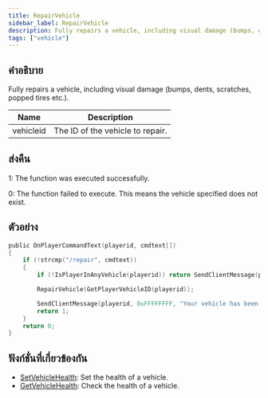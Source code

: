 ```yaml
---
title: RepairVehicle
sidebar_label: RepairVehicle
description: Fully repairs a vehicle, including visual damage (bumps, dents, scratches, popped tires etc.
tags: ["vehicle"]
---
```


## คำอธิบาย

Fully repairs a vehicle, including visual damage (bumps, dents, scratches, popped tires etc.).

| Name      | Description                      |
| --------- | -------------------------------- |
| vehicleid | The ID of the vehicle to repair. |

## ส่งคืน

1: The function was executed successfully.

0: The function failed to execute. This means the vehicle specified does not exist.

## ตัวอย่าง

```c
public OnPlayerCommandText(playerid, cmdtext[])
{
    if (!strcmp("/repair", cmdtext))
    {
        if (!IsPlayerInAnyVehicle(playerid)) return SendClientMessage(playerid, 0xFFFFFFFF, "You are not in a vehicle!");

        RepairVehicle(GetPlayerVehicleID(playerid));

        SendClientMessage(playerid, 0xFFFFFFFF, "Your vehicle has been repaired!");
        return 1;
    }
    return 0;
}
```

## ฟังก์ชั่นที่เกี่ยวข้องกัน

- [SetVehicleHealth](SetVehicleHealth): Set the health of a vehicle.
- [GetVehicleHealth](GetVehicleHealth): Check the health of a vehicle.
